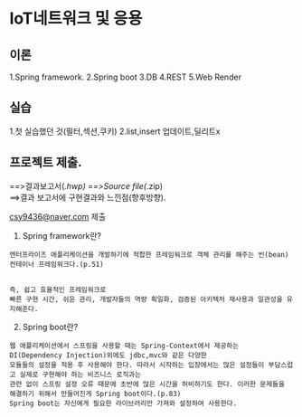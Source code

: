 # IoT네트워크 및 응용  
## 이론 
  1.Spring framework.
  2.Spring boot
  3.DB
  4.REST
  5.Web Render 
## 실습  
  1.첫 실습했던 것(필터,섹션,쿠키)
  2.list,insert 업데이트,딜리트x
## 프로젝트 제출.
  ==>결과보고서(*.hwp)
  ==>Source file(*.zip)  
  ==>결과 보고서에 구현결과와 느낀점(향후방향).
  
csy9436@naver.com 제출

1. Spring framework란?
~~~~~~
엔터프라이즈 애플리케이션을 개발하기에 적합한 프레임워크로 객체 관리를 해주는 빈(bean)컨테이너 프레임워크다.(p.51)


즉, 쉽고 효율적인 프레임워크로 
빠른 구현 시간, 쉬운 관리, 개발자들의 역량 획일화, 검증된 아키텍처 재사용과 일관성을 유지해준다.  

~~~~~~

2. Spring boot란?
~~~~~~
웹 애플리케이션에서 스프링을 사용할 때는 Spring-Context에서 제공하는 DI(Dependency Injection)외에도 jdbc,mvc와 같은 다양한 
모듈들의 설정을 적용 후 사용해야 한다. 따라서 시작하는 입장에서는 많은 설정들이 부담스럽고 실제로 구현해야 하는 비즈니스 로직과는
관련 없이 스프링 설정 오류 때문에 초반에 많은 시간을 허비하기도 한다. 이러한 문제들을 해결하기 위해서 만들어진게 Spring boot이다.(p.83)
Spring boot는 자신에게 필요한 라이브러리만 가져와 설정하여 사용한다.
~~~~~~
